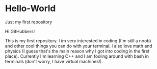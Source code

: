 # Hello-World
Just my first repository


Hi GitHubbers!

This is my first repository.  I im very interested in coding (I'm still a noob) and other cool things you can do with your terminal. I also love math and physics (I guess that's the main reason why I got into coding in the first place). 
Currently I'm learning C++ and I am fooling around with bash in terminals (don't worry, I have virtual machines!).

